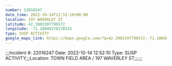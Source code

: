 ```yaml
---
number: 22018247
date_time: 2022-10-14T12:52:10+00:00
location: 197 WAVERLEY ST
latitude: 42.3903397796572
longitude: -71.18048378178543
type: SUSP ACTIVITY
google_maps_link: https://maps.google.com/?q=42.3903397796572,-71.18048378178543
---
```


;;;Incident #: 22018247   Date: 2022-10-14 12:52:10   Type: SUSP ACTIVITY;;;Location: TOWN FIELD AREA / 197 WAVERLEY ST;;;;;;
